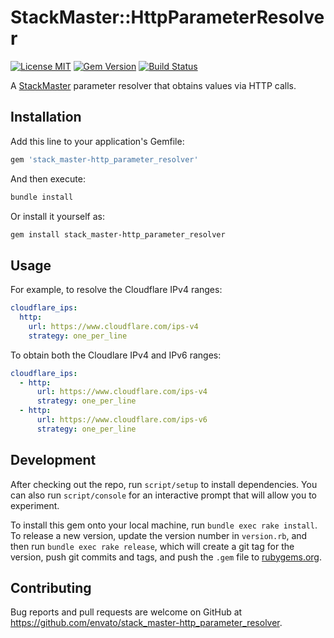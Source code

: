 # StackMaster::HttpParameterResolver

[![License MIT](https://img.shields.io/badge/license-MIT-brightgreen.svg)](https://github.com/envato/stack_master-http_parameter_resolver/blob/main/LICENSE.txt)
[![Gem Version](https://badge.fury.io/rb/stack_master-http_parameter_resolver.svg)](https://rubygems.org/gems/stack_master-http_parameter_resolver)
[![Build Status](https://travis-ci.org/envato/stack_master-http_parameter_resolver.svg?branch=main)](https://travis-ci.org/envato/stack_master-http_parameter_resolver)

A [StackMaster] parameter resolver that obtains values via HTTP calls.

[StackMaster]: https://github.com/envato/stack_master

## Installation

Add this line to your application's Gemfile:

```ruby
gem 'stack_master-http_parameter_resolver'
```

And then execute:

```sh
bundle install
```

Or install it yourself as:

```sh
gem install stack_master-http_parameter_resolver
```

## Usage

For example, to resolve the Cloudflare IPv4 ranges:

```yaml
cloudflare_ips:
  http:
    url: https://www.cloudflare.com/ips-v4
    strategy: one_per_line
```

To obtain both the Cloudlare IPv4 and IPv6 ranges:

```yaml
cloudflare_ips:
  - http:
      url: https://www.cloudflare.com/ips-v4
      strategy: one_per_line
  - http:
      url: https://www.cloudflare.com/ips-v6
      strategy: one_per_line
```

## Development

After checking out the repo, run `script/setup` to install dependencies. You can also run `script/console` for an interactive prompt that will allow you to experiment.

To install this gem onto your local machine, run `bundle exec rake install`. To release a new version, update the version number in `version.rb`, and then run `bundle exec rake release`, which will create a git tag for the version, push git commits and tags, and push the `.gem` file to [rubygems.org](https://rubygems.org).

## Contributing

Bug reports and pull requests are welcome on GitHub at https://github.com/envato/stack_master-http_parameter_resolver.
